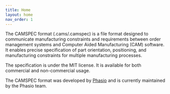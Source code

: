 ```yaml
---
title: Home
layout: home
nav_order: 1
---
```


The CAMSPEC format (.cams/.camspec) is a file format designed to communicate manufacturing constraints and requirements between order management systems and Computer Aided Manufacturing (CAM) software. It enables precise specification of part orientation, positioning, and manufacturing constraints for multiple manufacturing processes.

The specification is under the MIT license. It is available for both commercial and non-commercial usage. 

The CAMSPEC format was developed by [Phasio](https://phas.io) and is currently maintained by the Phasio team.
